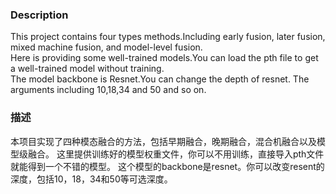 ### Description
This project contains four types methods.Including early fusion, later fusion, 
mixed machine fusion, and model-level fusion.<br>
Here is providing some well-trained models.You can load the pth file to get a 
well-trained model without training.<br>
The model backbone is Resnet.You can change the depth of resnet. The arguments
including 10,18,34 and 50 and so on.<br>
### 描述
本项目实现了四种模态融合的方法，包括早期融合，晚期融合，混合机融合以及模型级融合。
这里提供训练好的模型权重文件，你可以不用训练，直接导入pth文件就能得到一个不错的模型。
这个模型的backbone是resnet。你可以改变resent的深度，包括10，18，34和50等可选深度。

